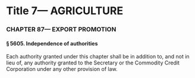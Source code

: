 
# Title 7— AGRICULTURE
### CHAPTER 87— EXPORT PROMOTION
#### § 5605. Independence of authorities

Each authority granted under this chapter shall be in addition to, and not in lieu of, any authority granted to the Secretary or the Commodity Credit Corporation under any other provision of law.
